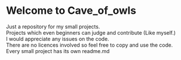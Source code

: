 # Welcome to Cave_of_owls #
 Just a repository for my small projects.  
 Projects which even beginners can judge and contribute (Like myself.)  
 I would appreciate any issues on the code.  
 There are no licences involved so feel free to copy and use the code.  
 Every small project has its own readme.md
